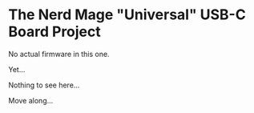 # The __Nerd Mage "Universal" USB-C Board__  Project

No actual firmware in this one.

Yet...

Nothing to see here...

Move along...
